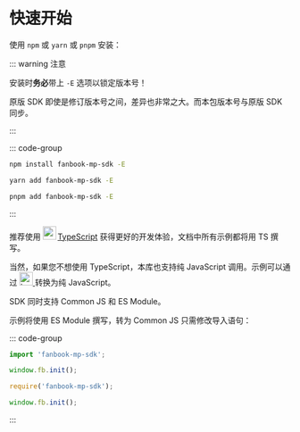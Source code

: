 # 快速开始

使用 `npm` 或 `yarn` 或 `pnpm` 安装：

::: warning 注意

安装时**务必**带上 `-E` 选项以锁定版本号！

原版 SDK 即使是修订版本号之间，差异也非常之大。而本包版本号与原版 SDK 同步。

:::

::: code-group

```bash [npm]
npm install fanbook-mp-sdk -E
```

```bash [yarn]
yarn add fanbook-mp-sdk -E
```

```bash [pnpm]
pnpm add fanbook-mp-sdk -E
```

:::

推荐使用
<img style='display:inline;height:24px;margin-right:-4px;margin-bottom:-6px;' src='/icon/typescript.svg' aria-hidden />
&thinsp;[TypeScript](https://www.typescriptlang.org/)
获得更好的开发体验，文档中所有示例都将用 TS 撰写。

当然，如果您不想使用 TypeScript，本库也支持纯 JavaScript 调用。示例可以通过
<a href='https://babeljs.io/repl#?browsers=defaults%2C%20not%20ie%2011%2C%20not%20ie_mob%2011&build=&builtIns=false&corejs=3.21&spec=false&loose=false&code_lz=Q&debug=false&forceAllTransforms=false&modules=false&shippedProposals=false&circleciRepo=&evaluate=false&fileSize=false&timeTravel=false&sourceType=module&lineWrap=true&presets=env%2Ctypescript&prettier=true&targets=&version=latest&externalPlugins=&assumptions=%7B%7D' target='_blank'>
<img style='display:inline;height:24px;margin-bottom:-8px;' src='/icon/babel.svg' alt='babel' />
</a>
转换为纯 JavaScript。

SDK 同时支持 Common JS 和 ES Module。

示例将使用 ES Module 撰写，转为 Common JS 只需修改导入语句：

::: code-group

```ts [ES Module]
import 'fanbook-mp-sdk';

window.fb.init();
```

```ts [Common JS]
require('fanbook-mp-sdk');

window.fb.init();
```

:::
